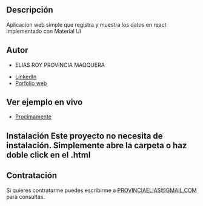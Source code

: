## Descripción 
Aplicacion web simple que registra y muestra los datos en react implementado con Material UI 

## Autor 
- ELIAS ROY PROVINCIA MAQQUERA

* [LinkedIn](https://www.linkedin.com/in/eliasprovincia/) 
* [Porfolio web](https://eliasroy.github.io/portafolio/) 

## Ver ejemplo en vivo 
- [Procimamente](https://eliasroy.github.io/portafolio/)

## Instalación Este proyecto no necesita de instalación. Simplemente abre la carpeta o haz doble click en el .html 

## Contratación 
Si quieres contratarme puedes escribirme a PROVINCIAELIAS@GMAIL.COM para consultas. 

